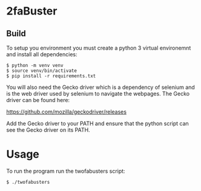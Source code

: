 # 2faBuster

## Build

To setup you environment you must create a python 3 virtual environemnt and
install all dependencies:

    $ python -m venv venv
    $ source venv/bin/activate
    $ pip install -r requirements.txt

You will also need the Gecko driver which is a dependency of selenium and is
the web driver used by selenium to navigate the webpages. The Gecko driver
can be found here:

https://github.com/mozilla/geckodriver/releases

Add the Gecko driver to your PATH and ensure that the python script can see
the Gecko driver on its PATH.

# Usage

To run the program run the twofabusters script:

    $ ./twofabusters

